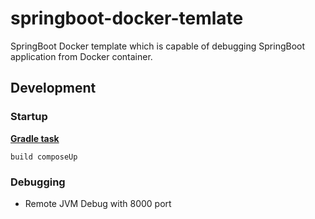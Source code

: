 # springboot-docker-temlate

SpringBoot Docker template which is capable of debugging SpringBoot application from Docker container.


## Development

### Startup

<b><u>Gradle task</u></b>
```
build composeUp
```

### Debugging

<ul>
    <li>Remote JVM Debug with 8000 port</li>
</ul>
